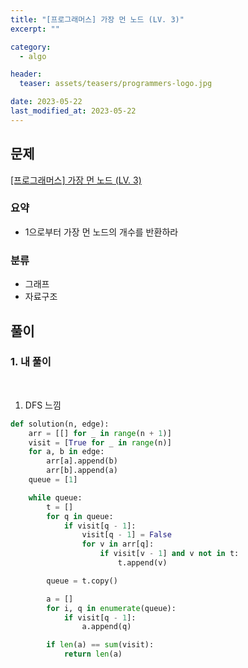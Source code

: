 ```yaml
---
title: "[프로그래머스] 가장 먼 노드 (LV. 3)"
excerpt: ""

category:
  - algo

header:
  teaser: assets/teasers/programmers-logo.jpg

date: 2023-05-22
last_modified_at: 2023-05-22
---
```


## 문제

[[프로그래머스] 가장 먼 노드 (LV. 3)](https://school.programmers.co.kr/learn/courses/30/lessons/49189)

### 요약

- 1으로부터 가장 먼 노드의 개수를 반환하라

### 분류

- 그래프
- 자료구조

## 풀이

### 1. 내 풀이

<br>

1. DFS 느낌

```python
def solution(n, edge):
    arr = [[] for _ in range(n + 1)]
    visit = [True for _ in range(n)]
    for a, b in edge:
        arr[a].append(b)
        arr[b].append(a)
    queue = [1]

    while queue:
        t = []
        for q in queue:
            if visit[q - 1]:
                visit[q - 1] = False
                for v in arr[q]:
                    if visit[v - 1] and v not in t:
                        t.append(v)

        queue = t.copy()

        a = []
        for i, q in enumerate(queue):
            if visit[q - 1]:
                a.append(q)

        if len(a) == sum(visit):
            return len(a)
```
